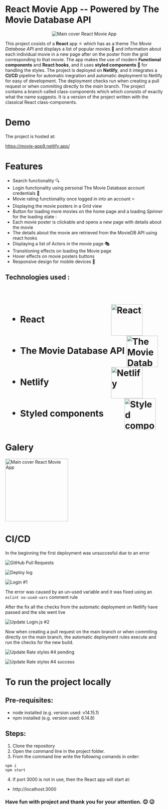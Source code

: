 # React Movie App -- Powered by The Movie Database API

<p align="center">
    <img alt="Main cover React Movie App"  src="./images/i1.png"/>
</p>

This project cosists of a **React** app ⚛️ which has as a theme *The Movie Database API*
and displays a list of popular movies 🎥 and information about each individual movie in 
a new page after on the poster from the grid corresponding to that movie. The app 
makes the use of modern **Functional components** and **React hooks**, and it uses 
**styled components** 💅 for handling the styles. The project is deployed on **Netlify**,
and it integrates a **CI/CD** pipeline for automatic inegration and automatic deployment
to Netlify for easy of development. The deployment checks run when creating a pull request
or when commiting directly to the *main* branch. The project contains a branch called 
class-components which which consists of exactly what the name suggests. It is a version
of the project written with the classical React class-components. 

# Demo

The project is hosted at:

https://movie-app9.netlify.app/

# Features

* Search functionality 🔍
* Login functionality using personal The Movie Database account credentials 🔐
* Movie rating functionality once logged in into an account ⭐
* Displaying the movie posters in a Grid view 
* Button for loading more movies on the home page and a loading *Spinner* for the 
    loading state :
* Each movie poster is clickable and opens a new page with details about the movie
* The details about the movie are retrieved from the MovieDB API using react hooks
* Displaying a list of Actors in the movie page 🎭
* Transitioning effects on loading the Movie page 
* Hover effects on movie posters buttons  
* Responsive design for mobile devices 📱

## Technologies used :
<br>
<h1> 

* React &nbsp;&nbsp;&nbsp;&nbsp;&nbsp;&nbsp;&nbsp;&nbsp;&nbsp;&nbsp;&nbsp;&nbsp;&nbsp;&nbsp;&nbsp;&nbsp;&nbsp;&nbsp;&nbsp;&nbsp;&nbsp;&nbsp;&nbsp;&nbsp;&nbsp;&nbsp;&nbsp;&nbsp;&nbsp;&nbsp; <img align='center' alt="React" width="100px" src="./images/r.png"/>
* The Movie Database API  <img align='center' alt="The Movie Database API" width="100px" src="./images/tmdb.png"/>
* Netlify &nbsp;&nbsp;&nbsp;&nbsp;&nbsp;&nbsp;&nbsp;&nbsp;&nbsp;&nbsp;&nbsp;&nbsp;&nbsp;&nbsp;&nbsp;&nbsp;&nbsp;&nbsp;&nbsp;&nbsp;&nbsp;&nbsp;&nbsp;&nbsp;&nbsp;&nbsp;&nbsp;&nbsp; <img align='center' alt="Netlify" width="100px" src="./images/n.jpg"/>
* Styled components &nbsp;&nbsp;&nbsp;&nbsp;&nbsp;&nbsp;&nbsp;&nbsp; <img align='center' alt="Styled components" width="100px" src="./images/s.png"/>
</h1> 

# Galery

[<img alt="Main cover React Movie App" width="200px" src="./images/i1.png"/>](./GALLERY.md)

# CI/CD

In the beginning the first deployment was unsuccesful due to an error 

![GitHub Pull Requests](/images/c.png)

![Deploy log](/images/c0.png)

![Login #1](/images/c1.png)

The error was caused by an un-used variable and it was fixed using an `eslint no-used-vars` comment rule

After the fix all the checks from the automatic deployment on Netlify have passed and the site went live

![Update Login.js #2](/images/c2.png)

Now when creating a pull request on the main branch or when commiting directly on the main branch,
 the automatic deployment rules execute and run the checks for the new build.

![Update Rate styles #4 pending](/images/c3.png)

![Update Rate styles #4 success](/images/c4.png)

# To run the project locally

## Pre-requisites:
- node installed (e.g. version used: v14.15.1)
- npm installed (e.g. version used: 6.14.8)

## Steps:

1. Clone the repository
2. Open the command line in the project folder.
3. From the command line write the following comands in order:
```
npm i
npm start
```
4. If port 3000 is not in use, then the React app will start at:
- http://localhost:3000

### Have fun with project and thank you for your attention. :blush: :wink:
